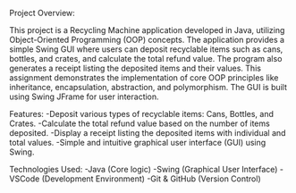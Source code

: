 Project Overview:

This project is a Recycling Machine application developed in Java, utilizing Object-Oriented Programming (OOP) concepts. 
The application provides a simple Swing GUI where users can deposit recyclable items such as cans, bottles, and crates, and calculate the total refund value. The program also generates a receipt listing the deposited items and their values.
This assignment demonstrates the implementation of core OOP principles like inheritance, encapsulation, abstraction, and polymorphism. The GUI is built using Swing JFrame for user interaction.

Features:
-Deposit various types of recyclable items: Cans, Bottles, and Crates.
-Calculate the total refund value based on the number of items deposited.
-Display a receipt listing the deposited items with individual and total values.
-Simple and intuitive graphical user interface (GUI) using Swing.

Technologies Used:
-Java (Core logic)
-Swing (Graphical User Interface)
-VSCode (Development Environment)
-Git & GitHub (Version Control)
